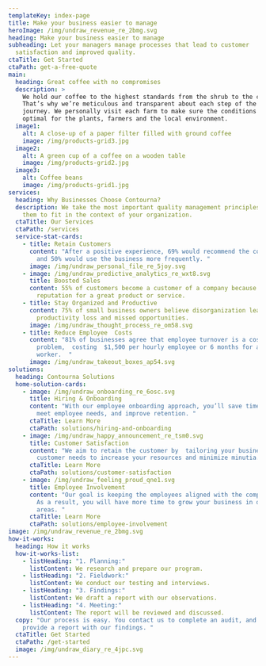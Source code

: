 ```yaml
---
templateKey: index-page
title: Make your business easier to manage
heroImage: /img/undraw_revenue_re_2bmg.svg
heading: Make your business easier to manage
subheading: Let your managers manage processes that lead to customer
  satisfaction and improved quality.
ctaTitle: Get Started
ctaPath: get-a-free-quote
main:
  heading: Great coffee with no compromises
  description: >
    We hold our coffee to the highest standards from the shrub to the cup.
    That’s why we’re meticulous and transparent about each step of the coffee’s
    journey. We personally visit each farm to make sure the conditions are
    optimal for the plants, farmers and the local environment.
  image1:
    alt: A close-up of a paper filter filled with ground coffee
    image: /img/products-grid3.jpg
  image2:
    alt: A green cup of a coffee on a wooden table
    image: /img/products-grid2.jpg
  image3:
    alt: Coffee beans
    image: /img/products-grid1.jpg
services:
  heading: Why Businesses Choose Contourna?
  description: We take the most important quality management principles and mould
    them to fit in the context of your organization.
  ctaTitle: Our Services
  ctaPath: /services
  service-stat-cards:
    - title: Retain Customers
      content: "After a positive experience, 69% would recommend the company to others
        and 50% would use the business more frequently. "
      image: /img/undraw_personal_file_re_5joy.svg
    - image: /img/undraw_predictive_analytics_re_wxt8.svg
      title: Boosted Sales
      content: 55% of customers become a customer of a company because of their
        reputation for a great product or service.
    - title: Stay Organized and Productive
      content: 75% of small business owners believe disorganization leads to turnover,
        productivity loss and missed opportunities.
      image: /img/undraw_thought_process_re_om58.svg
    - title: Reduce Employee  Costs
      content: "81% of businesses agree that employee turnover is a costly
        problem,  costing  $1,500 per hourly employee or 6 months for a salaried
        worker.  "
      image: /img/undraw_takeout_boxes_ap54.svg
solutions:
  heading: Contourna Solutions
  home-solution-cards:
    - image: /img/undraw_onboarding_re_6osc.svg
      title: Hiring & Onboarding
      content: "With our employee onboarding approach, you’ll save time and better
        meet employee needs, and improve retention. "
      ctaTitle: Learn More
      ctaPath: solutions/hiring-and-onboarding
    - image: /img/undraw_happy_announcement_re_tsm0.svg
      title: Customer Satisfaction
      content: "We aim to retain the customer by  tailoring your business to meet
        customer needs to increase your resources and minimize minutia. "
      ctaTitle: Learn More
      ctaPath: solutions/customer-satisfaction
    - image: /img/undraw_feeling_proud_qne1.svg
      title: Employee Involvement
      content: "Our goal is keeping the employees aligned with the company's values.
        As a result, you will have more time to grow your business in other
        areas. "
      ctaTitle: Learn More
      ctaPath: solutions/employee-involvement
image: /img/undraw_revenue_re_2bmg.svg
how-it-works:
  heading: How it works
  how-it-works-list:
    - listHeading: "1. Planning:"
      listContent: We research and prepare our program.
    - listHeading: "2. Fieldwork:"
      listContent: We conduct our testing and interviews.
    - listHeading: "3. Findings:"
      listContent: We draft a report with our observations.
    - listHeading: "4. Meeting:"
      listContent: The report will be reviewed and discussed.
  copy: "Our process is easy. You contact us to complete an audit, and we will
    provide a report with our findings. "
  ctaTitle: Get Started
  ctaPath: /get-started
  image: /img/undraw_diary_re_4jpc.svg
---
```


